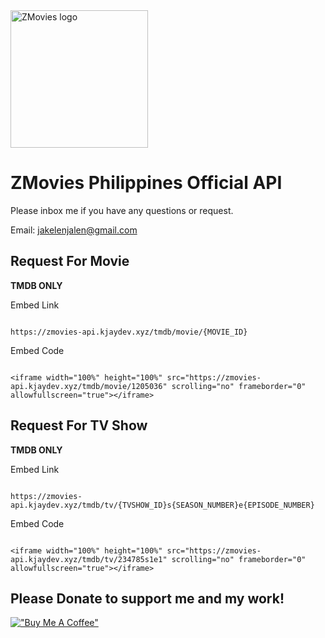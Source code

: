 <img src="https://jakelen61732.github.io/jakelen61732/zmovies/assets/images/zmovies_icon.webp" alt="ZMovies logo" width="220" height="220">

ZMovies Philippines Official API
================

Please inbox me if you have any questions or request.

Email: <a href="mailto:jakelenjalen@gmail.com">jakelenjalen@gmail.com</a>

Request For Movie
-------------

<strong>TMDB ONLY</strong>

Embed Link
```

https://zmovies-api.kjaydev.xyz/tmdb/movie/{MOVIE_ID}

```

Embed Code
```

<iframe width="100%" height="100%" src="https://zmovies-api.kjaydev.xyz/tmdb/movie/1205036" scrolling="no" frameborder="0" allowfullscreen="true"></iframe>

```

Request For TV Show
-------------

<strong>TMDB ONLY</strong>

Embed Link
```

https://zmovies-api.kjaydev.xyz/tmdb/tv/{TVSHOW_ID}s{SEASON_NUMBER}e{EPISODE_NUMBER}

```

Embed Code
```

<iframe width="100%" height="100%" src="https://zmovies-api.kjaydev.xyz/tmdb/tv/234785s1e1" scrolling="no" frameborder="0" allowfullscreen="true"></iframe>

```

Please Donate to support me and my work!
-------------
[!["Buy Me A Coffee"](https://www.buymeacoffee.com/assets/img/custom_images/orange_img.png)](mailto:jakelenjalen@gmail.com)
